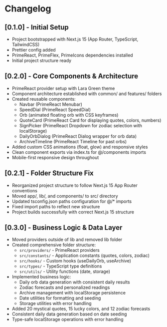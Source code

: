 # Changelog

## [0.1.0] - Initial Setup

- Project bootstrapped with Next.js 15 (App Router, TypeScript, TailwindCSS)
- Prettier config added
- PrimeReact, PrimeFlex, PrimeIcons dependencies installed
- Initial project structure ready

## [0.2.0] - Core Components & Architecture

- PrimeReact provider setup with Lara Green theme
- Component architecture established with common/ and features/ folders
- Created reusable components:
  - Navbar (PrimeReact Menubar)
  - SpeedDial (PrimeReact SpeedDial)
  - Orb (animated floating orb with CSS keyframes)
  - QuoteCard (PrimeReact Card for displaying quotes, colors, numbers)
  - SignPicker (PrimeReact Dropdown for zodiac selection with localStorage)
  - DailyOrbDialog (PrimeReact Dialog wrapper for orb data)
  - ArchiveTimeline (PrimeReact Timeline for past orbs)
- Added custom CSS animations (float, glow) and responsive styles
- Clean component exports via index.ts for @/components imports
- Mobile-first responsive design throughout

## [0.2.1] - Folder Structure Fix

- Reorganized project structure to follow Next.js 15 App Router conventions
- Moved app/, lib/, and components/ to src/ directory
- Updated tsconfig.json paths configuration for @/\* imports
- Fixed import paths to reflect new structure
- Project builds successfully with correct Next.js 15 structure

## [0.3.0] - Business Logic & Data Layer

- Moved providers outside of lib and removed lib folder
- Created comprehensive folder structure:
  - `src/providers/` - PrimeReact providers
  - `src/constants/` - Application constants (quotes, colors, zodiac)
  - `src/hooks/` - Custom hooks (useDailyOrb, useArchive)
  - `src/types/` - TypeScript type definitions
  - `src/utils/` - Utility functions (date, storage)
- Implemented business logic:
  - Daily orb data generation with consistent daily results
  - Zodiac forecasts and personalized readings
  - Archive management with localStorage persistence
  - Date utilities for formatting and seeding
  - Storage utilities with error handling
- Added 20 mystical quotes, 15 lucky colors, and 12 zodiac forecasts
- Consistent daily data generation based on date seeding
- Type-safe localStorage operations with error handling
